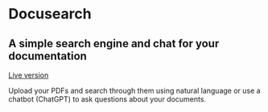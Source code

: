 # Docusearch
## A simple search engine and chat for your documentation

[Live version](https://aifilesearch.com/)

Upload your PDFs and search through them using natural language or use a chatbot (ChatGPT) to ask questions about your documents.
